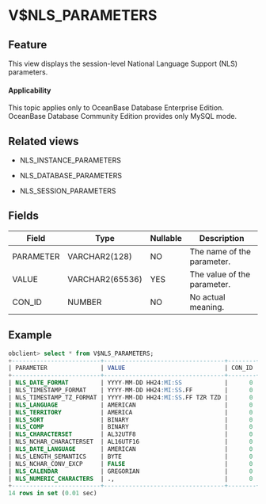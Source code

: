 V$NLS_PARAMETERS
=====================================

**Feature**
---------------------------

This view displays the session-level National Language Support (NLS) parameters.

<main id="notice" >
    <h4>Applicability</h4>
    <p>This topic applies only to OceanBase Database Enterprise Edition. OceanBase Database Community Edition provides only MySQL mode. </p>
  </main>

**Related views**
-----------------------------

* NLS_INSTANCE_PARAMETERS



* NLS_DATABASE_PARAMETERS



* NLS_SESSION_PARAMETERS






**Fields**
-----------------------------



| **Field** | **Type** | **Nullable** | **Description** |
|-----------|-----------------|----------------|--------|
| PARAMETER | VARCHAR2(128) | NO | The name of the parameter. |
| VALUE | VARCHAR2(65536) | YES | The value of the parameter. |
| CON_ID | NUMBER | NO | No actual meaning. |



**Example**
---------------------------

```sql
obclient> select * from V$NLS_PARAMETERS;
+-------------------------+----------------------------------+--------+
| PARAMETER               | VALUE                            | CON_ID |
+-------------------------+----------------------------------+--------+
| NLS_DATE_FORMAT         | YYYY-MM-DD HH24:MI:SS            |      0 |
| NLS_TIMESTAMP_FORMAT    | YYYY-MM-DD HH24:MI:SS.FF         |      0 |
| NLS_TIMESTAMP_TZ_FORMAT | YYYY-MM-DD HH24:MI:SS.FF TZR TZD |      0 |
| NLS_LANGUAGE            | AMERICAN                         |      0 |
| NLS_TERRITORY           | AMERICA                          |      0 |
| NLS_SORT                | BINARY                           |      0 |
| NLS_COMP                | BINARY                           |      0 |
| NLS_CHARACTERSET        | AL32UTF8                         |      0 |
| NLS_NCHAR_CHARACTERSET  | AL16UTF16                        |      0 |
| NLS_DATE_LANGUAGE       | AMERICAN                         |      0 |
| NLS_LENGTH_SEMANTICS    | BYTE                             |      0 |
| NLS_NCHAR_CONV_EXCP     | FALSE                            |      0 |
| NLS_CALENDAR            | GREGORIAN                        |      0 |
| NLS_NUMERIC_CHARACTERS  | .,                               |      0 |
+-------------------------+----------------------------------+--------+
14 rows in set (0.01 sec)
```


